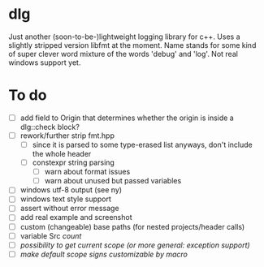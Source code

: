 dlg
===

Just another (soon-to-be-)lightweight logging library for c++.
Uses a slightly stripped version libfmt at the moment.
Name stands for some kind of super clever word mixture of the words 'debug' and 'log'.
Not real windows support yet.

To do
=====

- [ ] add field to Origin that determines whether the origin is inside a dlg::check block?
- [ ] rework/further strip fmt.hpp
	- [ ] since it is parsed to some type-erased list anyways, don't include the whole header
	- [ ] constexpr string parsing
		- [ ] warn about format issues
		- [ ] warn about unused but passed variables
- [ ] windows utf-8 output (see ny)
- [ ] windows text style support
- [ ] assert without error message
- [ ] add real example and screenshot
- [ ] custom (changeable) base paths (for nested projects/header calls)
- [ ] variable Src<I> count
- [ ] possibility to get current scope (or more general: exception support)
- [ ] make default scope signs customizable by macro
